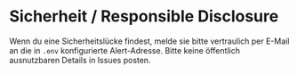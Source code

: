 # Sicherheit / Responsible Disclosure

Wenn du eine Sicherheitslücke findest, melde sie bitte vertraulich per E-Mail an die in `.env` konfigurierte Alert-Adresse.
Bitte keine öffentlich ausnutzbaren Details in Issues posten.
